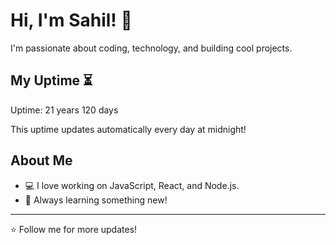 # Hi, I'm Sahil! 👋

I'm passionate about coding, technology, and building cool projects.

## My Uptime ⏳
Uptime: 21 years 120 days

This uptime updates automatically every day at midnight!

## About Me
- 💻 I love working on JavaScript, React, and Node.js.
- 🎯 Always learning something new!

---

⭐️ Follow me for more updates!
